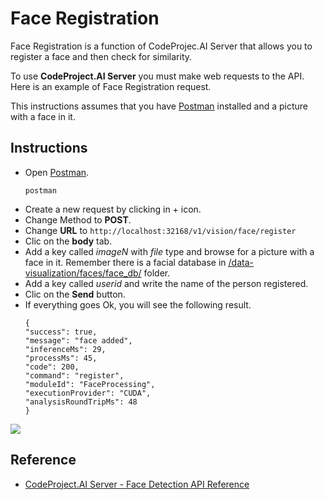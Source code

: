 # Face Registration

Face Registration is a function of CodeProjec.AI Server that allows you to register a face and then check for similarity.

To use **CodeProject.AI Server** you must make web requests to the API. Here is an example of Face Registration request.

This instructions assumes that you have [Postman](https://github.com/hugoescalpelo/data-visualization/blob/main/Postman/postman-documentation.md) installed and a picture with a face in it.

## Instructions

- Open [Postman](https://github.com/hugoescalpelo/data-visualization/blob/main/Postman/postman-documentation.md#install-postman).
    ```
    postman
    ```
- Create a new request by clicking in + icon.
- Change Method to **POST**.
- Change **URL** to ```http://localhost:32168/v1/vision/face/register```
- Clic on the **body** tab.
- Add a key called *imageN* with *file* type and browse for a picture with a face in it. Remember there is a facial database in [/data-visualization/faces/face_db/](https://github.com/hugoescalpelo/data-visualization/tree/main/faces/face_db) folder.
- Add a key called *userid* and write the name of the person registered.
- Clic on  the **Send** button.
- If everything goes Ok, you will see the following result.
    ```
    {
    "success": true,
    "message": "face added",
    "inferenceMs": 29,
    "processMs": 45,
    "code": 200,
    "command": "register",
    "moduleId": "FaceProcessing",
    "executionProvider": "CUDA",
    "analysisRoundTripMs": 48
    }
    ```


![](https://github.com/hugoescalpelo/data-visualization/blob/main/Images/Screenshot%20from%202023-10-10%2016-02-14.png?raw=true)
## Reference

- [CodeProject.AI Server - Face Detection API Reference](https://www.codeproject.com/ai/docs/api/api_reference.html#face-detection)
